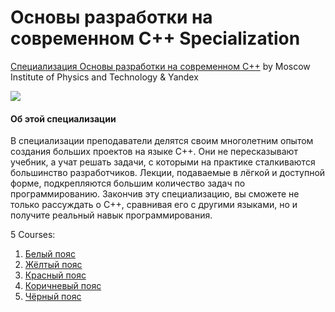 # Основы разработки на современном C++ Specialization #

[Специализация Основы разработки на современном C++](https://www.coursera.org/specializations/c-plus-plus-modern-development/) by Moscow Institute of Physics and Technology & Yandex

<p>
    <a href="https://www.coursera.org/specializations/c-plus-plus-modern-development/">
        <img src="https://github.com/VulpesCorsac/Coursera-Modern-C-plus-plus-development/blob/master/Logo.jpg">
    </a>
</p>

#### Об этой специализации ####
В специализации преподаватели делятся своим многолетним опытом создания больших проектов на языке C++. Они не пересказывают учебник, а учат решать задачи, с которыми на практике сталкиваются большинство разработчиков. Лекции, подаваемые в лёгкой и доступной форме, подкрепляются большим количество задач по программированию. Закончив эту специализацию, вы сможете не только рассуждать о C++, сравнивая его с другими языками, но и получите реальный навык программирования.

5 Courses:

1. [Белый пояс](https://github.com/VulpesCorsac/Coursera-Modern-C-plus-plus-development/tree/master/1%20-%20White%20belt)
2. [Жёлтый пояс](https://github.com/VulpesCorsac/Coursera-Basics-of-C-plus-plus-development/tree/master/2%20-%20Yellow%20belt)
3. [Красный пояс](https://github.com/VulpesCorsac/Coursera-Modern-C-plus-plus-development/tree/master/3%20-%20Red%20belt)
4. [Коричневый пояс](https://github.com/VulpesCorsac/Coursera-Modern-C-plus-plus-development/tree/master/4%20-%20Brown%20belt)
5. [Чёрный пояс](https://github.com/VulpesCorsac/Coursera-Modern-C-plus-plus-development/tree/master/5%20-%20Black%20belt)
